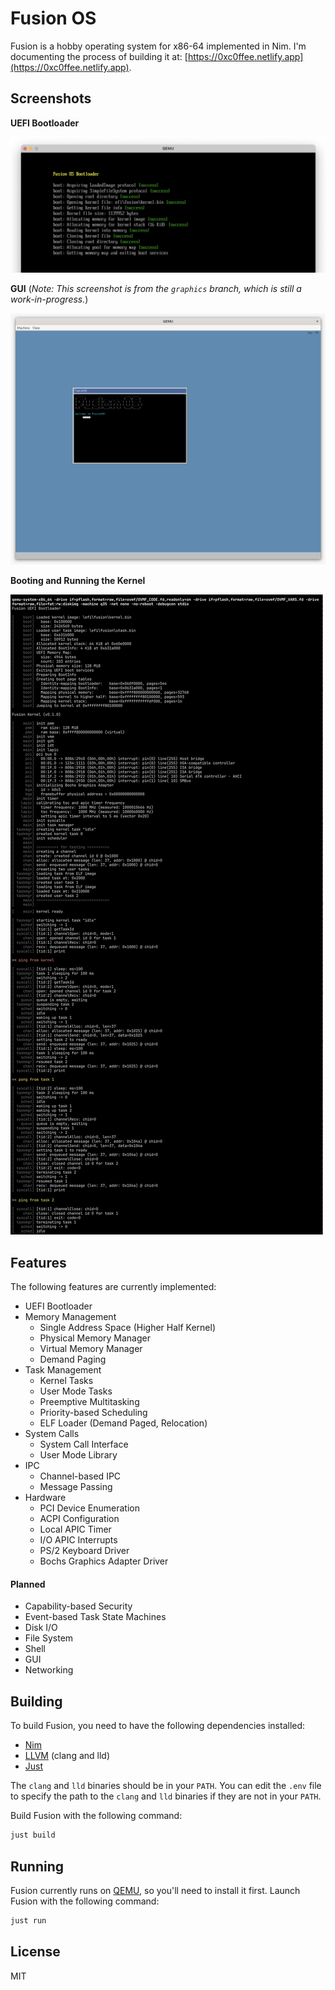 # Fusion OS


Fusion is a hobby operating system for x86-64 implemented in Nim. I'm documenting
the process of building it at: [https://0xc0ffee.netlify.app](https://0xc0ffee.netlify.app).

## Screenshots

**UEFI Bootloader**

![UEFI Bootloader](screenshots/bootloader.png)

**GUI** (_Note: This screenshot is from the `graphics` branch, which is still a work-in-progress._)

![Screenshot from the graphics branch](screenshots/graphics.png)

**Booting and Running the Kernel**

![Booting and Running Fusion Kernel](screenshots/kernel-booting.png)

## Features

The following features are currently implemented:

- UEFI Bootloader
- Memory Management
  - Single Address Space (Higher Half Kernel)
  - Physical Memory Manager
  - Virtual Memory Manager
  - Demand Paging
- Task Management
  - Kernel Tasks
  - User Mode Tasks
  - Preemptive Multitasking
  - Priority-based Scheduling
  - ELF Loader (Demand Paged, Relocation)
- System Calls
  - System Call Interface
  - User Mode Library
- IPC
  - Channel-based IPC
  - Message Passing
- Hardware
  - PCI Device Enumeration
  - ACPI Configuration
  - Local APIC Timer
  - I/O APIC Interrupts
  - PS/2 Keyboard Driver
  - Bochs Graphics Adapter Driver

#### Planned

- Capability-based Security
- Event-based Task State Machines
- Disk I/O
- File System
- Shell
- GUI
- Networking

## Building

To build Fusion, you need to have the following dependencies installed:

- [Nim](https://nim-lang.org)
- [LLVM](https://llvm.org) (clang and lld)
- [Just](https://github.com/casey/just)

The `clang` and `lld` binaries should be in your `PATH`. You can edit the `.env` file to specify the path to the `clang` and `lld` binaries if they are not in your `PATH`.

Build Fusion with the following command:

```sh
just build
```

## Running

Fusion currently runs on [QEMU](https://www.qemu.org), so you'll need to install it first. Launch Fusion with the following command:

```sh
just run
```

## License

MIT
